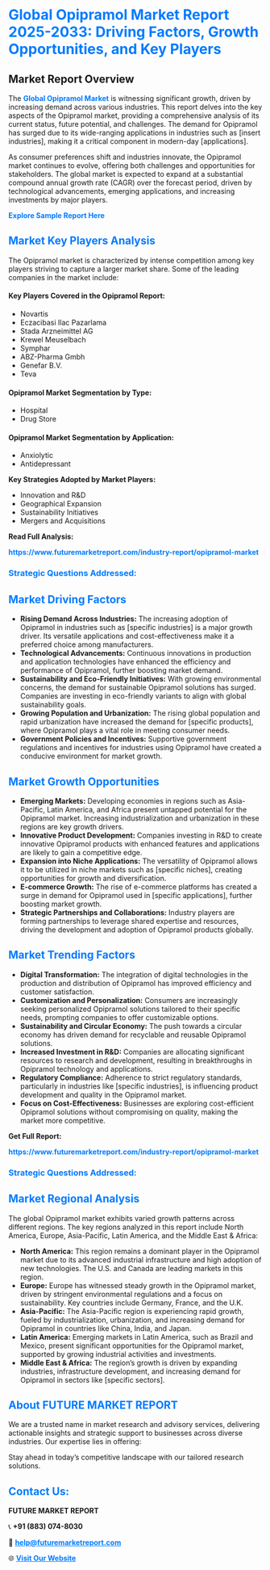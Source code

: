 <h1 style="color: #007BFF;">Global Opipramol Market Report 2025-2033: Driving Factors, Growth Opportunities, and Key Players</h1>

<section id="overview">
<h2>Market Report Overview</h2>
<p>The <a href="https://www.futuremarketreport.com/industry-report/opipramol-market" style="color: #007BFF; text-decoration: none;"><strong>Global Opipramol Market</strong></a> is witnessing significant growth, driven by increasing demand across various industries. This report delves into the key aspects of the Opipramol market, providing a comprehensive analysis of its current status, future potential, and challenges. The demand for Opipramol has surged due to its wide-ranging applications in industries such as [insert industries], making it a critical component in modern-day [applications].</p>
<p>As consumer preferences shift and industries innovate, the Opipramol market continues to evolve, offering both challenges and opportunities for stakeholders. The global market is expected to expand at a substantial compound annual growth rate (CAGR) over the forecast period, driven by technological advancements, emerging applications, and increasing investments by major players.</p>
</section>

<section id="overview">
<p><a href="https://www.futuremarketreport.com/request-sample/reportId=77798" style="color: #007BFF; text-decoration: none;"><strong>Explore Sample Report Here</strong></a></p>
</section>

<section id="key-players">
<h2 style="color: #007BFF;">Market Key Players Analysis</h2>
<p>The Opipramol market is characterized by intense competition among key players striving to capture a larger market share. Some of the leading companies in the market include:</p>
<h4>Key Players Covered in the Opipramol Report:</h4>
<ul><li>Novartis</li><li>Eczacibasi Ilac Pazarlama</li><li>Stada Arzneimittel AG</li><li>Krewel Meuselbach</li><li>Symphar</li><li>ABZ-Pharma Gmbh</li><li>Genefar B.V.</li><li>Teva</li></ul>
<h4>Opipramol Market Segmentation by Type:</h4>
<ul><li>Hospital</li><li>Drug Store</li></ul>

<h4>Opipramol Market Segmentation by Application:</h4>
<ul><li>Anxiolytic</li><li>Antidepressant</li></ul>
<p><strong>Key Strategies Adopted by Market Players:</strong></p>
<ul>
<li>Innovation and R&D</li>
<li>Geographical Expansion</li>
<li>Sustainability Initiatives</li>
<li>Mergers and Acquisitions</li>
</ul>
</section>

<section>
<p><strong>Read Full Analysis: </strong></p><a href="https://www.futuremarketreport.com/industry-report/opipramol-market" style="color: #007BFF; text-decoration: none;"><strong>https://www.futuremarketreport.com/industry-report/opipramol-market</strong></a>
<h3 style="color: #007BFF;">Strategic Questions Addressed:</h3>
</section>

<section id="driving-factors">
<h2 style="color: #007BFF;">Market Driving Factors</h2>
<ul>
<li><strong>Rising Demand Across Industries:</strong> The increasing adoption of Opipramol in industries such as [specific industries] is a major growth driver. Its versatile applications and cost-effectiveness make it a preferred choice among manufacturers.</li>
<li><strong>Technological Advancements:</strong> Continuous innovations in production and application technologies have enhanced the efficiency and performance of Opipramol, further boosting market demand.</li>
<li><strong>Sustainability and Eco-Friendly Initiatives:</strong> With growing environmental concerns, the demand for sustainable Opipramol solutions has surged. Companies are investing in eco-friendly variants to align with global sustainability goals.</li>
<li><strong>Growing Population and Urbanization:</strong> The rising global population and rapid urbanization have increased the demand for [specific products], where Opipramol plays a vital role in meeting consumer needs.</li>
<li><strong>Government Policies and Incentives:</strong> Supportive government regulations and incentives for industries using Opipramol have created a conducive environment for market growth.</li>
</ul>
</section>

<section id="growth-opportunities">
<h2 style="color: #007BFF;">Market Growth Opportunities</h2>
<ul>
<li><strong>Emerging Markets:</strong> Developing economies in regions such as Asia-Pacific, Latin America, and Africa present untapped potential for the Opipramol market. Increasing industrialization and urbanization in these regions are key growth drivers.</li>
<li><strong>Innovative Product Development:</strong> Companies investing in R&D to create innovative Opipramol products with enhanced features and applications are likely to gain a competitive edge.</li>
<li><strong>Expansion into Niche Applications:</strong> The versatility of Opipramol allows it to be utilized in niche markets such as [specific niches], creating opportunities for growth and diversification.</li>
<li><strong>E-commerce Growth:</strong> The rise of e-commerce platforms has created a surge in demand for Opipramol used in [specific applications], further boosting market growth.</li>
<li><strong>Strategic Partnerships and Collaborations:</strong> Industry players are forming partnerships to leverage shared expertise and resources, driving the development and adoption of Opipramol products globally.</li>
</ul>
</section>

<section id="trending-factors">
<h2 style="color: #007BFF;">Market Trending Factors</h2>
<ul>
<li><strong>Digital Transformation:</strong> The integration of digital technologies in the production and distribution of Opipramol has improved efficiency and customer satisfaction.</li>
<li><strong>Customization and Personalization:</strong> Consumers are increasingly seeking personalized Opipramol solutions tailored to their specific needs, prompting companies to offer customizable options.</li>
<li><strong>Sustainability and Circular Economy:</strong> The push towards a circular economy has driven demand for recyclable and reusable Opipramol solutions.</li>
<li><strong>Increased Investment in R&D:</strong> Companies are allocating significant resources to research and development, resulting in breakthroughs in Opipramol technology and applications.</li>
<li><strong>Regulatory Compliance:</strong> Adherence to strict regulatory standards, particularly in industries like [specific industries], is influencing product development and quality in the Opipramol market.</li>
<li><strong>Focus on Cost-Effectiveness:</strong> Businesses are exploring cost-efficient Opipramol solutions without compromising on quality, making the market more competitive.</li>
</ul>
</section>

<section>
<p><strong>Get Full Report: </strong></p><a href="https://www.futuremarketreport.com/industry-report/opipramol-market" style="color: #007BFF; text-decoration: none;"><strong>https://www.futuremarketreport.com/industry-report/opipramol-market</strong></a>
<h3 style="color: #007BFF;">Strategic Questions Addressed:</h3>
</section>


<section id="regional-analysis">
<h2 style="color: #007BFF;">Market Regional Analysis</h2>
<p>The global Opipramol market exhibits varied growth patterns across different regions. The key regions analyzed in this report include North America, Europe, Asia-Pacific, Latin America, and the Middle East & Africa:</p>
<ul>
<li><strong>North America:</strong> This region remains a dominant player in the Opipramol market due to its advanced industrial infrastructure and high adoption of new technologies. The U.S. and Canada are leading markets in this region.</li>
<li><strong>Europe:</strong> Europe has witnessed steady growth in the Opipramol market, driven by stringent environmental regulations and a focus on sustainability. Key countries include Germany, France, and the U.K.</li>
<li><strong>Asia-Pacific:</strong> The Asia-Pacific region is experiencing rapid growth, fueled by industrialization, urbanization, and increasing demand for Opipramol in countries like China, India, and Japan.</li>
<li><strong>Latin America:</strong> Emerging markets in Latin America, such as Brazil and Mexico, present significant opportunities for the Opipramol market, supported by growing industrial activities and investments.</li>
<li><strong>Middle East & Africa:</strong> The region’s growth is driven by expanding industries, infrastructure development, and increasing demand for Opipramol in sectors like [specific sectors].</li>
</ul>
</section>

<footer>
<h2 style="color: #007BFF;">About FUTURE MARKET REPORT</h2>
<p>We are a trusted name in market research and advisory services, delivering actionable insights and strategic support to businesses across diverse industries. Our expertise lies in offering:</p>

<p>Stay ahead in today’s competitive landscape with our tailored research solutions.</p>

<h2 style="color: #007BFF;">Contact Us:</h2>
<p><strong>FUTURE MARKET REPORT</strong></p>
<p>📞 <strong>+91 (883) 074-8030</strong></p>
<p>📧 <strong><a href="mailto:help@futuremarketreport.com" style="color: #007BFF;">help@futuremarketreport.com</a></strong></p>
<p>🌐 <strong><a href="https://www.futuremarketreport.com/" style="color: #007BFF;">Visit Our Website</a></strong></p>
</footer>